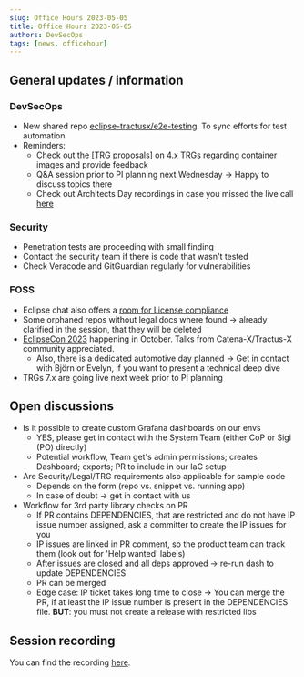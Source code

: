 ```yaml
---
slug: Office Hours 2023-05-05
title: Office Hours 2023-05-05
authors: DevSecOps
tags: [news, officehour]
---
```


## General updates / information

### DevSecOps

- New shared repo [eclipse-tractusx/e2e-testing](https://github.com/eclipse-tractusx/e2e-testing). To sync efforts for test automation
- Reminders:
  - Check out the [TRG proposals] on 4.x TRGs regarding container images and provide feedback
  - Q&A session prior to PI planning next Wednesday -> Happy to discuss topics there
  - Check out Architects Day recordings in case you missed the live call [here](https://confluence.catena-x.net/pages/viewpage.action?spaceKey=PL&title=6th+Architects%27+Day+04.05.2023)

### Security

- Penetration tests are proceeding with small finding
- Contact the security team if there is code that wasn't tested
- Check Veracode and GitGuardian regularly for vulnerabilities

### FOSS

- Eclipse chat also offers a [room for License compliance](https://chat.eclipse.org/#/room/#eclipsefdn.ip-license-compliance:matrix.eclipse.org)
- Some orphaned repos without legal docs where found -> already clarified in the session, that they will be deleted
- [EclipseCon 2023](https://www.eclipsecon.org/2023) happening in October. Talks from Catena-X/Tractus-X community appreciated.
  - Also, there is a dedicated automotive day planned -> Get in contact with Björn or Evelyn, if you want to present a technical deep dive
- TRGs 7.x are going live next week prior to PI planning

## Open discussions

- Is it possible to create custom Grafana dashboards on our envs
  - YES, please get in contact with the System Team (either CoP or Sigi (PO) directly)
  - Potential workflow, Team get's admin permissions; creates Dashboard; exports; PR to include in our IaC setup
- Are Security/Legal/TRG requirements also applicable for sample code
  - Depends on the form (repo vs. snippet vs. running app)
  - In case of doubt -> get in contact with us
- Workflow for 3rd party library checks on PR
  - If PR contains DEPENDENCIES, that are restricted and do not have IP issue number assigned, ask a committer to create the IP issues for you
  - IP issues are linked in PR comment, so the product team can track them (look out for 'Help wanted' labels)
  - After issues are closed and all deps approved -> re-run dash to update DEPENDENCIES
  - PR can be merged
  - Edge case: IP ticket takes long time to close -> You can merge the PR, if at least the IP issue number is present in the DEPENDENCIES file. __BUT__: you must not create a release with restricted libs

## Session recording

You can find the recording [here](https://bcgcatenax.sharepoint.com/sites/CommunitiesofPractises/Shared%20Documents/Forms/AllItems.aspx?FolderCTID=0x01200075F4DD2D705FA349B372CD3378FD1093&sortField=Modified&isAscending=false&id=%2Fsites%2FCommunitiesofPractises%2FShared%20Documents%2FCX%2DCoP%20DevSecOps%2FOffice%5FHours%5FRegular%5FRecordings%2FMicrosoftTeams%2Dvideo%20%281%29%2Emp4&viewid=a90239a2%2D4eb1%2D446e%2D9246%2Daedc18ebdc75&parent=%2Fsites%2FCommunitiesofPractises%2FShared%20Documents%2FCX%2DCoP%20DevSecOps%2FOffice%5FHours%5FRegular%5FRecordings).
